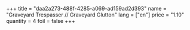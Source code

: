 +++
title = "daa2a273-488f-4285-a069-ad159ad2d393"
name = "Graveyard Trespasser // Graveyard Glutton"
lang = ["en"]
price = "1.10"
quantity = 4
foil = false
+++
